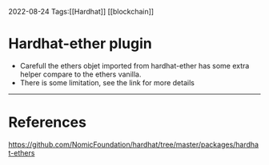 2022-08-24
Tags:[[Hardhat]] [[blockchain]]

# Hardhat-ether plugin
- Carefull the ethers objet imported from hardhat-ether has some extra helper compare to the ethers vanilla. 
- There is some limitation, see the link for more details


---
# References
https://github.com/NomicFoundation/hardhat/tree/master/packages/hardhat-ethers
